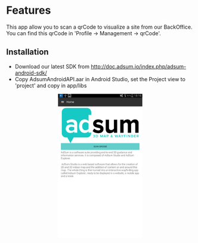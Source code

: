 
# Features 

This app allow you to scan a qrCode to visualize a site from our BackOffice.
You can find this qrCode in 'Profile -> Management -> qrCode'.

## Installation

* Download our latest SDK from http://doc.adsum.io/index.php/adsum-android-sdk/
* Copy AdsumAndroidAPI.aar in Android Studio, set the Project view to 'project' and copy in app/libs

<div align="center">
        <img width="45%" src="/ScreenshotAdsumReader.png" alt="Scan Screen" title="Scan Screen"</img>
               
</div>



